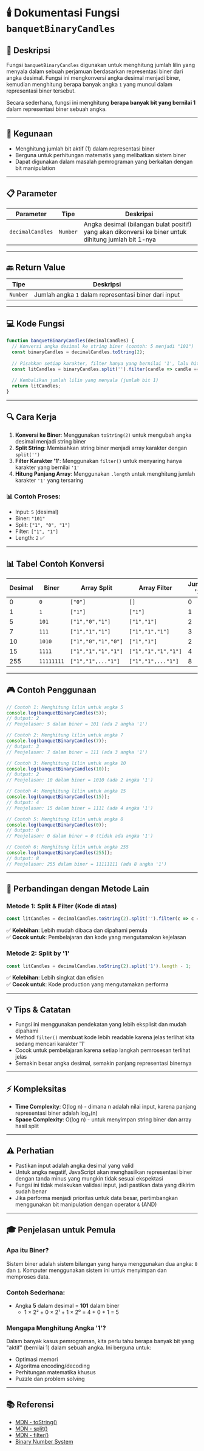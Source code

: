 # 🕯️ Dokumentasi Fungsi `banquetBinaryCandles`

## 📝 Deskripsi

Fungsi `banquetBinaryCandles` digunakan untuk menghitung jumlah lilin yang menyala dalam sebuah perjamuan berdasarkan representasi biner dari angka desimal. Fungsi ini mengkonversi angka desimal menjadi biner, kemudian menghitung berapa banyak angka `1` yang muncul dalam representasi biner tersebut.

Secara sederhana, fungsi ini menghitung **berapa banyak bit yang bernilai 1** dalam representasi biner sebuah angka.

---

## 🎯 Kegunaan

- Menghitung jumlah bit aktif (1) dalam representasi biner
- Berguna untuk perhitungan matematis yang melibatkan sistem biner
- Dapat digunakan dalam masalah pemrograman yang berkaitan dengan bit manipulation

---

## 📋 Parameter

| Parameter | Tipe | Deskripsi |
|-----------|------|-----------|
| `decimalCandles` | `Number` | Angka desimal (bilangan bulat positif) yang akan dikonversi ke biner untuk dihitung jumlah bit 1-nya |

---

## 🔙 Return Value

| Tipe | Deskripsi |
|------|-----------|
| `Number` | Jumlah angka `1` dalam representasi biner dari input |

---

## 💻 Kode Fungsi

```javascript
function banquetBinaryCandles(decimalCandles) {
  // Konversi angka desimal ke string biner (contoh: 5 menjadi "101")
  const binaryCandles = decimalCandles.toString(2);
  
  // Pisahkan setiap karakter, filter hanya yang bernilai '1', lalu hitung jumlahnya
  const litCandles = binaryCandles.split('').filter(candle => candle === '1').length;
  
  // Kembalikan jumlah lilin yang menyala (jumlah bit 1)
  return litCandles;
}
```

---

## 🔍 Cara Kerja

1. **Konversi ke Biner**: Menggunakan `toString(2)` untuk mengubah angka desimal menjadi string biner
2. **Split String**: Memisahkan string biner menjadi array karakter dengan `split('')`
3. **Filter Karakter '1'**: Menggunakan `filter()` untuk menyaring hanya karakter yang bernilai `'1'`
4. **Hitung Panjang Array**: Menggunakan `.length` untuk menghitung jumlah karakter `'1'` yang tersaring

### 📊 Contoh Proses:
- Input: `5` (desimal)
- Biner: `"101"`
- Split: `["1", "0", "1"]`
- Filter: `["1", "1"]`
- Length: `2` ✅

---

## 📊 Tabel Contoh Konversi

| Desimal | Biner | Array Split | Array Filter | Jumlah '1' |
|---------|-------|-------------|--------------|------------|
| 0 | `0` | `["0"]` | `[]` | 0 |
| 1 | `1` | `["1"]` | `["1"]` | 1 |
| 5 | `101` | `["1","0","1"]` | `["1","1"]` | 2 |
| 7 | `111` | `["1","1","1"]` | `["1","1","1"]` | 3 |
| 10 | `1010` | `["1","0","1","0"]` | `["1","1"]` | 2 |
| 15 | `1111` | `["1","1","1","1"]` | `["1","1","1","1"]` | 4 |
| 255 | `11111111` | `["1","1",..."1"]` | `["1","1",..."1"]` | 8 |

---

## 🎮 Contoh Penggunaan

```javascript
// Contoh 1: Menghitung lilin untuk angka 5
console.log(banquetBinaryCandles(5));
// Output: 2
// Penjelasan: 5 dalam biner = 101 (ada 2 angka '1')

// Contoh 2: Menghitung lilin untuk angka 7
console.log(banquetBinaryCandles(7));
// Output: 3
// Penjelasan: 7 dalam biner = 111 (ada 3 angka '1')

// Contoh 3: Menghitung lilin untuk angka 10
console.log(banquetBinaryCandles(10));
// Output: 2
// Penjelasan: 10 dalam biner = 1010 (ada 2 angka '1')

// Contoh 4: Menghitung lilin untuk angka 15
console.log(banquetBinaryCandles(15));
// Output: 4
// Penjelasan: 15 dalam biner = 1111 (ada 4 angka '1')

// Contoh 5: Menghitung lilin untuk angka 0
console.log(banquetBinaryCandles(0));
// Output: 0
// Penjelasan: 0 dalam biner = 0 (tidak ada angka '1')

// Contoh 6: Menghitung lilin untuk angka 255
console.log(banquetBinaryCandles(255));
// Output: 8
// Penjelasan: 255 dalam biner = 11111111 (ada 8 angka '1')
```

---

## 🔄 Perbandingan dengan Metode Lain

### Metode 1: Split & Filter (Kode di atas)
```javascript
const litCandles = decimalCandles.toString(2).split('').filter(c => c === '1').length;
```
✅ **Kelebihan**: Lebih mudah dibaca dan dipahami pemula  
✅ **Cocok untuk**: Pembelajaran dan kode yang mengutamakan kejelasan

### Metode 2: Split by '1'
```javascript
const litCandles = decimalCandles.toString(2).split('1').length - 1;
```
✅ **Kelebihan**: Lebih singkat dan efisien  
✅ **Cocok untuk**: Kode production yang mengutamakan performa

---

## 💡 Tips & Catatan

- Fungsi ini menggunakan pendekatan yang lebih eksplisit dan mudah dipahami
- Method `filter()` membuat kode lebih readable karena jelas terlihat kita sedang mencari karakter '1'
- Cocok untuk pembelajaran karena setiap langkah pemrosesan terlihat jelas
- Semakin besar angka desimal, semakin panjang representasi binernya

---

## ⚡ Kompleksitas

- **Time Complexity**: O(log n) - dimana n adalah nilai input, karena panjang representasi biner adalah log₂(n)
- **Space Complexity**: O(log n) - untuk menyimpan string biner dan array hasil split

---

## ⚠️ Perhatian

- Pastikan input adalah angka desimal yang valid
- Untuk angka negatif, JavaScript akan menghasilkan representasi biner dengan tanda minus yang mungkin tidak sesuai ekspektasi
- Fungsi ini tidak melakukan validasi input, jadi pastikan data yang dikirim sudah benar
- Jika performa menjadi prioritas untuk data besar, pertimbangkan menggunakan bit manipulation dengan operator `&` (AND)

---

## 🎓 Penjelasan untuk Pemula

### Apa itu Biner?
Sistem biner adalah sistem bilangan yang hanya menggunakan dua angka: `0` dan `1`. Komputer menggunakan sistem ini untuk menyimpan dan memproses data.

### Contoh Sederhana:
- Angka **5** dalam desimal = **101** dalam biner
  - 1 × 2² + 0 × 2¹ + 1 × 2⁰ = 4 + 0 + 1 = 5

### Mengapa Menghitung Angka '1'?
Dalam banyak kasus pemrograman, kita perlu tahu berapa banyak bit yang "aktif" (bernilai 1) dalam sebuah angka. Ini berguna untuk:
- Optimasi memori
- Algoritma encoding/decoding
- Perhitungan matematika khusus
- Puzzle dan problem solving

---

## 📚 Referensi

- [MDN - toString()](https://developer.mozilla.org/en-US/docs/Web/JavaScript/Reference/Global_Objects/Number/toString)
- [MDN - split()](https://developer.mozilla.org/en-US/docs/Web/JavaScript/Reference/Global_Objects/String/split)
- [MDN - filter()](https://developer.mozilla.org/en-US/docs/Web/JavaScript/Reference/Global_Objects/Array/filter)
- [Binary Number System](https://en.wikipedia.org/wiki/Binary_number)
